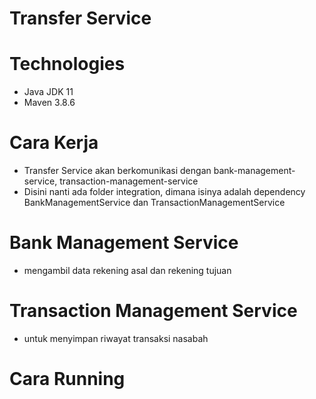 # Transfer Service

# Technologies

- Java JDK 11
- Maven 3.8.6

# Cara Kerja

- Transfer Service akan berkomunikasi dengan bank-management-service, transaction-management-service
- Disini nanti ada folder integration, dimana isinya adalah dependency BankManagementService dan TransactionManagementService

# Bank Management Service
- mengambil data rekening asal dan rekening tujuan

# Transaction Management Service
- untuk menyimpan riwayat transaksi nasabah


# Cara Running
